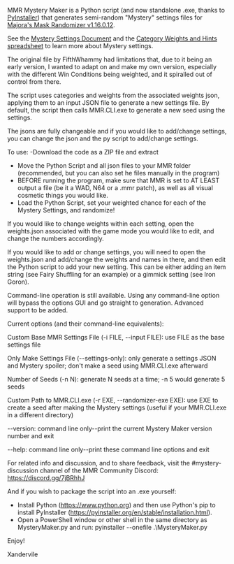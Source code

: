 MMR Mystery Maker is a Python script (and now standalone .exe, thanks to [PyInstaller](https://pyinstaller.org/en/stable/index.html)) that generates semi-random "Mystery" settings files for [Majora's Mask Randomizer v1.16.0.12](https://github.com/ZoeyZolotova/mm-rando).

See the [Mystery Settings Document](https://docs.google.com/document/d/1itr0_0H4xHFr2sKhuUdlBxwDGroJu5C74ZKuSIRFvYI/edit?usp=sharing) and the [Category Weights and Hints spreadsheet](https://docs.google.com/spreadsheets/d/14ZggIIteou_-D9oG-CnMEYK8u_s0_E6U5hIgqAkobrs/edit?usp=sharing) to learn more about Mystery settings.

The original file by FifthWhammy had limitations that, due to it being an early version, I wanted to adapt on and make my own version, especially with the different Win Conditions being weighted, and it spiralled out of control from there.

The script uses categories and weights from the associated weights json, applying them to an input JSON file to generate a new settings file. By default, the script then calls MMR.CLI.exe to generate a new seed using the settings.

The jsons are fully changeable and if you would like to add/change settings, you can change the json and the py script to add/change settings.

To use:
-Download the code as a ZIP file and extract
- Move the Python Script and all json files to your MMR folder (recommended, but you can also set he files manually in the program)
- BEFORE running the program, make sure that MMR is set to AT LEAST output a file (be it a WAD, N64 or a .mmr patch), as well as all visual cosmetic things you would like.
- Load the Python Script, set your weighted chance for each of the Mystery Settings, and randomize!

If you would like to change weights within each setting, open the weights.json associated with the game mode you would like to edit, and change the numbers accordingly.

If you would like to add or change settings, you will need to open the weights.json and add/change the weights and names in there, and then edit the Python script to add your new setting. This can be either adding an item string (see Fairy Shuffling for an example) or a gimmick setting (see Iron Goron).

Command-line operation is still available. Using any command-line option will bypass the options GUI and go straight to generation. Advanced support to be added.

Current options (and their command-line equivalents):

Custom Base MMR Settings File (-i FILE, --input FILE): use FILE as the base settings file

Only Make Settings File (--settings-only): only generate a settings JSON and Mystery spoiler; don't make a seed using MMR.CLI.exe afterward

Number of Seeds (-n N): generate N seeds at a time; -n 5 would generate 5 seeds

Custom Path to MMR.CLI.exe (-r EXE, --randomizer-exe EXE): use EXE to create a seed after making the Mystery settings (useful if your MMR.CLI.exe in a different directory)

--version: command line only--print the current Mystery Maker version number and exit

--help: command line only--print these command line options and exit

For related info and discussion, and to share feedback, visit the #mystery-discussion channel of the MMR Community Discord: https://discord.gg/7jBRhhJ

And if you wish to package the script into an .exe yourself:

- Install Python (https://www.python.org) and then use Python's pip to install PyInstaller (https://pyinstaller.org/en/stable/installation.html).
- Open a PowerShell window or other shell in the same directory as MysteryMaker.py and run:  pyinstaller --onefile .\MysteryMaker.py

Enjoy!

Xandervile
